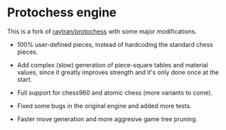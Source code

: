 # Protochess engine

This is a fork of [raytran/protochess](https://github.com/raytran/protochess) with some major modifications.

- 100% user-defined pieces, instead of hardcoding the standard chess pieces.

- Add complex (slow) generation of piece-square tables and material values, since it greatly improves strength and it's only done once at the start.

- Full support for chess960 and atomic chess (more variants to come).

- Fixed some bugs in the original engine and added more tests.

- Faster move generation and more aggresive game tree pruning.
